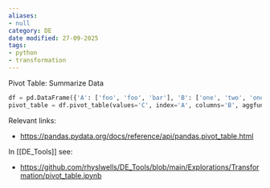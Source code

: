 ```yaml
---
aliases:
- null
category: DE
date modified: 27-09-2025
tags:
- python
- transformation
---
```

Pivot Table: Summarize Data
```python
df = pd.DataFrame({'A': ['foo', 'foo', 'bar'], 'B': ['one', 'two', 'one'], 'C': [1, 2, 3]})
pivot_table = df.pivot_table(values='C', index='A', columns='B', aggfunc='sum')
```

Relevant links:
- https://pandas.pydata.org/docs/reference/api/pandas.pivot_table.html

In [[DE_Tools]] see:
- https://github.com/rhyslwells/DE_Tools/blob/main/Explorations/Transformation/pivot_table.ipynb
